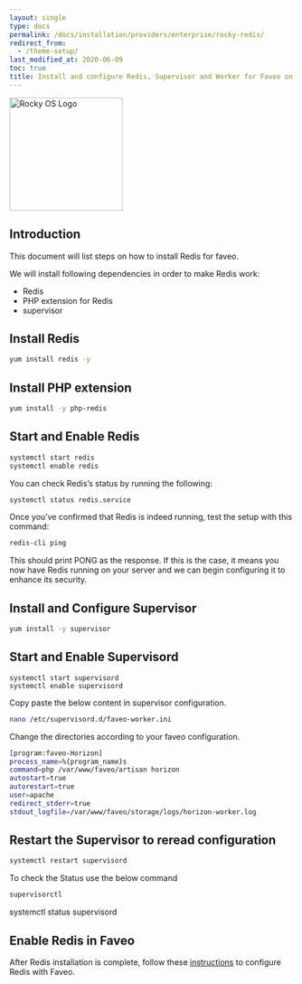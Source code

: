 ```yaml
---
layout: single
type: docs
permalink: /docs/installation/providers/enterprise/rocky-redis/
redirect_from:
  - /theme-setup/
last_modified_at: 2020-06-09
toc: true
title: Install and configure Redis, Supervisor and Worker for Faveo on Rocky OS 9
---
```



<img alt="Rocky OS Logo" src="https://upload.wikimedia.org/wikipedia/commons/thumb/9/9c/Rocky_Linux_wordmark.svg/800px-Rocky_Linux_wordmark.svg.png" width="200"  />

## Introduction

This document will list steps on how to install Redis for faveo.

We will install following dependencies in order to make Redis work:

- Redis
- PHP extension for Redis
- supervisor

## Install Redis

```sh
yum install redis -y
```

## Install PHP extension

```sh
yum install -y php-redis
```

## Start and Enable Redis

```sh
systemctl start redis
systemctl enable redis
```

You can check Redis’s status by running the following:

```sh
systemctl status redis.service
```

Once you’ve confirmed that Redis is indeed running, test the setup with this command:

```sh
redis-cli ping
```
This should print PONG as the response. If this is the case, it means you now have Redis running on your server and we can begin configuring it to enhance its security.

## Install and Configure Supervisor

```sh
yum install -y supervisor
```


## Start and Enable Supervisord

```
systemctl start supervisord
systemctl enable supervisord
```

Copy paste the below content in supervisor configuration.

```sh
nano /etc/supervisord.d/faveo-worker.ini
```

Change the directories according to your faveo configuration.

```sh
[program:faveo-Horizon]
process_name=%(program_name)s
command=php /var/www/faveo/artisan horizon
autostart=true
autorestart=true
user=apache
redirect_stderr=true
stdout_logfile=/var/www/faveo/storage/logs/horizon-worker.log

```
## Restart the Supervisor to reread configuration

```sh
systemctl restart supervisord 
```


To check the Status use the below command
```sh
supervisorctl
```

systemctl status supervisord

## Enable Redis in Faveo
After Redis installation is complete, follow these [instructions](/docs/helper/enable-redis) to configure Redis with Faveo. 
